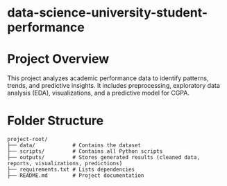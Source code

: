 # data-science-university-student-performance

# Project Overview
This project analyzes academic performance data to identify patterns, trends, and predictive insights. It includes preprocessing, exploratory data analysis (EDA), visualizations, and a predictive model for CGPA.

# Folder Structure
```
project-root/
├── data/            # Contains the dataset
├── scripts/         # Contains all Python scripts
├── outputs/         # Stores generated results (cleaned data, reports, visualizations, predictions)
├── requirements.txt # Lists dependencies
├── README.md        # Project documentation
```
